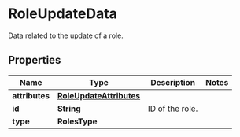 

# RoleUpdateData

Data related to the update of a role.
## Properties

Name | Type | Description | Notes
------------ | ------------- | ------------- | -------------
**attributes** | [**RoleUpdateAttributes**](RoleUpdateAttributes.md) |  | 
**id** | **String** | ID of the role. | 
**type** | **RolesType** |  | 



